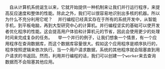 &emsp;自从计算机系统诞生以来，它就开始提供一种机制来让我们并行运行程序，来提高反应速度和整体的性能。除此之外，我们可以很容易地识别出多核的机器。所以为什么不充分利用它呢？
&emsp;并行编程已经真实存在于所有的系统开发中，从智能手机，到平板电脑，再到大型研究中心的计算机。并行编程坚实的基础可以使开发者优化程序的性能。这会提高用户体验和计算机元的节省，因此会使用更少的处理时间来完成复杂的任务。
&emsp;举一个并行的例子，让我们想象一个情景，有一个应用程序在查询数据库，而这个数据库容量很大。假如这个应用程序是顺序执行的，程序按照逻辑来依次执行。当一个用户请求数据，系统的其他程序就会阻塞直到用户请求的书返回。然而，利用并行编程的话，我们可以创建一个`worker`来去查询数据而不会阻塞其他应用。
